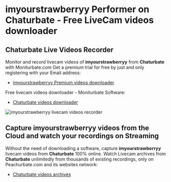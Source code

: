 # imyourstrawberryy Performer on Chaturbate - Free LiveCam videos downloader

## Chaturbate Live Videos Recorder

Monitor and record livecam videos of **imyourstrawberryy** from **Chaturbate** with Moniturbate.com
Get a premium trial for free by just and only registering with your Email address:
* [imyourstrawberryy Premium videos downloader](https://moniturbate.com/request-demo-licence-key.html)

Free livecam videos downloader - Moniturbate Software:
* [Chaturbate videos downloader](https://moniturbate.com/moniturbate-download-software.html)

![imyourstrawberryy livecam videos recorder](https://peachurnet.com/templates/moniturbate-software.png)


## Capture imyourstrawberryy videos from the Cloud and watch your recordings on Streaming

Without the need of downloading a software, capture **imyourstrawberryy** livecam videos from **Chaturbate** 100% online.
Watch Livecam archives from **Chaturbate** unlimitedly from thousands of existing recordings, only on Peachurbate.com and its websites network:
* [Chaturbate videos archives](https://peachurnet.com/)